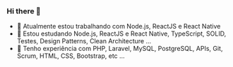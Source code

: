 ### Hi there 👋

- :rocket: Atualmente estou trabalhando com Node.js, ReactJS e React Native
- :muscle: Estou estudando Node.js, ReactJS e React Native, TypeScript, SOLID, Testes, Design Patterns, Clean Architecture ...
- :star2: Tenho experiência com PHP, Laravel, MySQL, PostgreSQL, APIs, Git, Scrum, HTML, CSS, Bootstrap, etc ...
